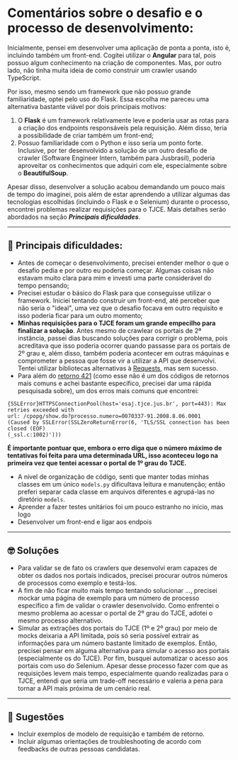 # Comentários sobre o desafio e o processo de desenvolvimento:

Inicialmente, pensei em desenvolver uma aplicação de ponta a ponta, isto é, incluindo também um front-end.
Cogitei utilizar o **Angular** para tal, pois possuo algum conhecimento na criação de componentes. Mas, por outro lado,
não tinha muita ideia de como construir um crawler usando TypeScript. 

Por isso, mesmo sendo um  framework que não possuo grande familiaridade, optei pelo uso do Flask. Essa escolha me 
pareceu uma alternativa bastante viável por dois principais motivos:

1. O **Flask** é um framework relativamente leve e poderia usar as rotas para a criação dos endpoints responsáveis
pela requisição. Além disso, teria a possibilidade de criar também um front-end; 
2. Possuo familiaridade com o Python e isso seria um ponto forte. Inclusive, por ter desenvolvido a solução de um outro
desafio de crawler (Software Engineer Intern, também para Jusbrasil), poderia aproveitar os conhecimentos que adquiri 
com ele, especialmente sobre o **BeautifulSoup**. 

Apesar disso, desenvolver a solução acabou demandando um pouco mais de tempo do imaginei, pois além de estar aprendendo
a utilizar algumas das tecnologias escolhidas (incluindo o Flask e o Selenium) durante o processo, encontrei problemas 
realizar requisições para o TJCE. Mais detalhes serão abordados na seção _**Principais dificuldades**_.

---

## 🥴 Principais dificuldades:

- Antes de começar o desenvolvimento, precisei entender melhor o que o desafio pedia e por outro eu poderia começar. 
Algumas coisas não estavam muito clara para mim e investi uma parte considerável do tempo pensando;
- Precisei estudar o básico do Flask para que conseguisse utilizar o framework. Iniciei tentando construir um front-end,
até perceber que não seria o "ideal", uma vez que o desafio focava em outro requisito e isso poderia ficar para um outro
momento;
- **Minhas requisições para o TJCE foram um grande empecilho para finalizar a solução**. Antes mesmo de crawlear
os portais de 2ª instância, passei dias buscando soluções para corrigir o problema, pois acreditava que isso poderia
ocorrer quando passasse para os portais de 2º grau e, além disso, também poderia acontecer em outras máquinas e 
comprometer a pessoa que fosse vir a utilizar a API que desenvolvi. Tentei utilizar bibliotecas alternativas à 
[Requests](https://requests.readthedocs.io/en/latest/), mas sem sucesso.
- Para além do [retorno 421](https://developer.mozilla.org/en-US/docs/Web/HTTP/Status/421) 
(como esse não é um dos códigos de retornos mais comuns e achei bastante específico, precisei dar uma rápida pesquisada
sobre), um dos erros mais comuns que encontrei:

```commandline
{SSLError}HTTPSConnectionPool(host='esaj.tjce.jus.br', port=443): Max retries exceeded with 
url: /cpopg/show.do?processo.numero=0070337-91.2008.8.06.0001
(Caused by SSLError(SSLZeroReturnError(6, 'TLS/SSL connection has been closed (EOF) 
(_ssl.c:1002)')))
```

**É importante pontuar que, embora o erro diga que o número máximo de tentativas foi feita para uma determinada URL,
isso  aconteceu logo na primeira vez que tentei acessar o portal de 1º grau do TJCE.**

- A nível de organização de código, senti que manter todas minhas classes em um único ``models.py`` dificultava leitura
e manutenção; então preferi separar cada classe em arquivos diferentes e agrupá-las no diretório ``models``.
- Aprender a fazer testes unitários foi um pouco estranho no início, mas logo 
- Desenvolver um front-end e ligar aos endpois

---

## 🤓 Soluções

- Para validar se de fato os crawlers que desenvolvi eram capazes de obter os dados nos portais indicados, precisei 
procurar outros números de processos como exemplo e testá-los.
- A fim de não ficar muito mais tempo tentando solucionar ..., precisei mockar uma página de exemplo para um número de 
processo específico a fim de validar o crawler desenvolvido. Como enfrentei o mesmo problema ao acessar o portal de 2º 
grau do TJCE, adotei o mesmo processo alternativo.
- Simular as extrações dos portais do TJCE (1º e 2º grau) por meio de mocks deixaria a API limitada, pois só seria
possível extrair as informações para um número bastante limitado de exemplos. Então, precisei pensar em alguma 
alternativa para simular o acesso aos portais (especialmente os do TJCE). Por fim, busquei automatizar o acesso aos
portais com uso do Selenium. Apesar desse processo fazer com que as requisições levem mais tempo, especialmente quando 
realizadas para o TJCE, entendi que seria um trade-off necessário e valeria a pena para tornar a API mais próxima de um 
cenário real.

---

## 💬 Sugestões

- Incluir exemplos de modelo de requisição e também de retorno.
- Incluir algumas orientações de troubleshooting de acordo com feedbacks de outras pessoas candidatas.
